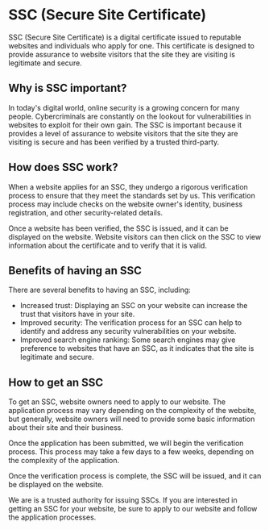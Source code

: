 # SSC (Secure Site Certificate)

SSC (Secure Site Certificate) is a digital certificate issued to reputable websites and individuals who apply for one. This certificate is designed to provide assurance to website visitors that the site they are visiting is legitimate and secure.

## Why is SSC important?

In today's digital world, online security is a growing concern for many people. Cybercriminals are constantly on the lookout for vulnerabilities in websites to exploit for their own gain. The SSC is important because it provides a level of assurance to website visitors that the site they are visiting is secure and has been verified by a trusted third-party.

## How does SSC work?

When a website applies for an SSC, they undergo a rigorous verification process to ensure that they meet the standards set by us. This verification process may include checks on the website owner's identity, business registration, and other security-related details.

Once a website has been verified, the SSC is issued, and it can be displayed on the website. Website visitors can then click on the SSC to view information about the certificate and to verify that it is valid.

## Benefits of having an SSC

There are several benefits to having an SSC, including:

- Increased trust: Displaying an SSC on your website can increase the trust that visitors have in your site.
- Improved security: The verification process for an SSC can help to identify and address any security vulnerabilities on your website.
- Improved search engine ranking: Some search engines may give preference to websites that have an SSC, as it indicates that the site is legitimate and secure.

## How to get an SSC

To get an SSC, website owners need to apply to our website. The application process may vary depending on the complexity of the website, but generally, website owners will need to provide some basic information about their site and their business.

Once the application has been submitted, we will begin the verification process. This process may take a few days to a few weeks, depending on the complexity of the application.

Once the verification process is complete, the SSC will be issued, and it can be displayed on the website.

We are is a trusted authority for issuing SSCs. If you are interested in getting an SSC for your website, be sure to apply to our website and follow the application processes.
